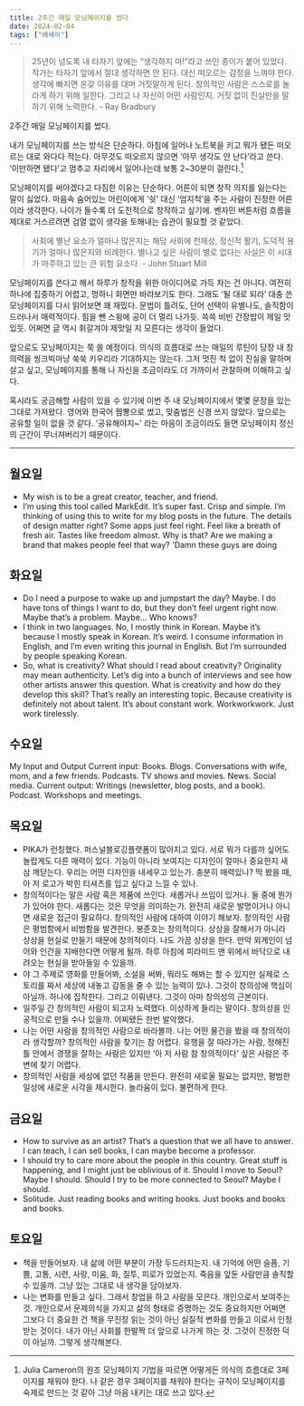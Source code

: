 ```yaml
---
title: 2주간 매일 모닝페이지를 썼다
date: 2024-02-04
tags: ["에세이"]
---
```


> 25년이 넘도록 내 타자기 앞에는 “생각하지 마!”라고 쓰인 종이가 붙어 있었다. 작가는 타자기 앞에서 절대 생각하면 안 된다. 대신 떠오르는 감정을 느껴야 한다. 생각에 빠지면 온갖 이유를 대며 거짓말하게 된다. 창의적인 사람은 스스로를 놀라게 하기 위해 일한다. 그리고 나 자신이 어떤 사람인지. 거짓 없이 진실만을 말하기 위해 노력한다. - Ray Bradbury

2주간 매일 모닝페이지를 썼다.

내가 모닝페이지를 쓰는 방식은 단순하다. 아침에 일어나 노트북을 키고 뭐가 됐든 떠오르는 대로 와다다 적는다. 아무것도 떠오르지 않으면 ‘아무 생각도 안 난다’라고 쓴다. ‘이만하면 됐다’고 멈추고 자리에서 일어나는데 보통 2~30분이 걸린다.[^1]

[^1]: Julia Cameron의 원조 모닝페이지 기법을 따르면 어떻게든 의식의 흐름대로 3페이지를 채워야 한다. 나 같은 경우 3페이지를 채워야 한다는 규칙이 모닝페이지를 숙제로 만드는 것 같아 그냥 마음 내키는 대로 쓰고 있다.

모닝페이지를 써야겠다고 다짐한 이유는 단순하다. 어른이 되면 창작 의지를 잃는다는 말이 싫었다. 마음속 숨어있는 어린이에게 ‘쉿' 대신 ‘엄지척’을 주는 사람이 진정한 어른이라 생각한다. 나이가 들수록 더 도전적으로 창작하고 싶기에. 벤자민 버튼처럼 흐름을 제대로 거스르려면 검열 없이 생각을 토해내는 습관이 필요할 것 같았다.

> 사회에 별난 요소가 얼마나 많은지는 해당 사회에 천재성, 정신적 활기, 도덕적 용기가 얼마나 많은지와 비례한다. 별나고 싶은 사람이 별로 없다는 사실은 이 시대가 마주하고 있는 큰 위험 요소다. - John Stuart Mill

모닝페이지를 쓴다고 해서 하루가 창작을 위한 아이디어로 가득 차는 건 아니다. 여전히 하나에 집중하기 어렵고, 멍하니 화면만 바라보기도 한다. 그래도 ‘될 대로 되라’ 대충 쓴 모닝페이지를 다시 읽어보면 꽤 재밌다. 문법이 틀려도, 단어 선택이 유별나도, 솔직함이 드러나서 매력적이다. 힘을 뺀 스윙에 공이 더 멀리 나가듯. 쓱쓱 비빈 간장밥이 제일 맛있듯. 어쩌면 글 역시 휘갈겨야 제맛일 지 모른다는 생각이 들었다.

앞으로도 모닝페이지는 쭉 쓸 예정이다. 의식의 흐름대로 쓰는 매일의 루틴이 당장 내 창의력을 씽크빅마냥 쑥쑥 키우리라 기대하지는 않는다. 그저 멋진 척 없이 진실을 말하며 살고 싶고, 모닝페이지를 통해 나 자신을 조금이라도 더 가까이서 관찰하며 이해하고 싶다.

혹시라도 궁금해할 사람이 있을 수 있기에 이번 주 내 모닝페이지에서 몇몇 문장을 있는 그대로 가져왔다. 영어와 한국어 짬뽕으로 썼고, 맞춤법은 신경 쓰지 않았다. 앞으로는 공유할 일이 없을 것 같다. ‘공유해야지~' 라는 마음이 조금이라도 들면 모닝페이지 정신의 근간이 무너져버리기 때문이다.

---

## 월요일
- My wish is to be a great creator, teacher, and friend.
- I’m using this tool called MarkEdit. It’s super fast. Crisp and simple. I’m thinking of using this to write for my blog posts in the future. The details of design matter right? Some apps just feel right. Feel like a breath of fresh air. Tastes like freedom almost. Why is that? Are we making a brand that makes people feel that way? 'Damn these guys are doing 

## 화요일
- Do I need a purpose to wake up and jumpstart the day? Maybe. I do have tons of things I want to do, but they don’t feel urgent right now. Maybe that’s a problem. Maybe… Who knows?
- I think in two languages. No, I mostly think in Korean. Maybe it’s because I mostly speak in Korean. It’s weird. I consume information in English, and I’m even writing this journal in English. But I’m surrounded by people speaking Korean.
- So, what is creativity? What should I read about creativity? Originality may mean authenticity. Let’s dig into a bunch of interviews and see how other artists answer this question. What is creativity and how do they develop this skill? That’s really an interesting topic. Because creativity is definitely not about talent. It’s about constant work. Workworkwork. Just work tirelessly.

## 수요일
My Input and Output
Current input:
Books.
Blogs.
Conversations with wife, mom, and a few friends.
Podcasts.
TV shows and movies.
News.
Social media.
Current output:
Writings (newsletter, blog posts, and a book).
Podcast.
Workshops and meetings.

## 목요일
- PIKA가 런칭했다. 퍼스널블로깅플랫폼이 많아지고 있다. 서로 뭐가 다를까 싶어도 놀랍게도 다른 매력이 있다. 기능이 아니라 보여지는 디자인이 얼마나 중요한지 새삼 깨닫는다. 우리는 어떤 디자인을 내세우고 있는가. 충분히 매력있나? 딱 봤을 때, 아 저 로고가 박힌 티셔츠를 입고 싶다고 느낄 수 있나.
- 창의적이다는 말은 사람 혹은 제품에 쓰인다. 새롭거나 쓰임이 있거나. 둘 중에 뭔가가 있어야 한다. 새롭다는 것은 무엇을 의미하는가. 완전히 새로운 발명이거나 아니면 새로운 접근이 필요하다. 창의적인 사람에 대하여 이야기 해보자. 창의적인 사람은 평범함에서 비범함을 발견한다. 봉준호는 창의적이다. 상상을 잘해서가 아니라 상상을 현실로 만들기 때문에 창의적이다. 나도 가끔 상상을 한다. 만약 외계인이 넘어와 인간을 지배한다면 어떻게 될까. 하루 아침에 피라미드 맨 위에서 바닥으로 내려오는 현실을 받아들일 수 있을까.
- 야 그 주제로 영화를 만들어봐, 소설을 써봐, 뭐라도 해봐는 할 수 있지만 실제로 스토리를 짜서 세상에 내놓고 감동을 줄 수 있는 능력이 있나. 그것이 창의성에 핵심이 아닐까. 하나에 집착한다. 그리고 이뤄낸다. 그것이 아마 창의성의 근본이다.
- 일주일 간 창의적인 사람이 되고자 노력했다. 이상하게 들리는 말이다. 창의성을 인공적으로 만들 수나 있을까. 어찌됐든 한번 발악했다.
- 나는 어떤 사람을 창의적인 사람으로 바라볼까. 나는 어떤 물건을 봤을 때 창의적이라 생각할까? 창의적인 사람을 찾기는 참 어렵다. 유행을 잘 따라가는 사람, 정해진 틀 안에서 경쟁을 잘하는 사람은 있지만 ‘아 저 사람 참 창의적이다’ 싶은 사람은 주변에 찾기 어렵다.
- 창의적인 사람을 세상에 없던 작품을 만든다. 완전히 새로울 필요는 없지만, 평범한 일상에 새로운 시각을 제시한다. 놀라움이 있다. 불편하게 한다.

## 금요일
- How to survive as an artist? That’s a question that we all have to answer. I can teach, I can sell books, I can maybe become a professor.
- I should try to care more about the people in this country. Great stuff is happening, and I might just be oblivious of it. Should I move to Seoul? Maybe I should. Should I try to be more connected to Seoul? Maybe I should.
- Solitude. Just reading books and writing books. Just books and books and books.

## 토요일
- 책을 만들어보자. 내 삶에 어떤 부분이 가장 두드러지는지. 내 기억에 어떤 슬픔, 기쁨, 고통, 시련, 사랑, 미움, 화, 질투, 피로가 있었는지. 죽음을 앞둔 사람만큼 솔직할 수 있을까. 그냥 있는 그대로 내 생각을 담아보자.
- 나는 변화를 만들고 싶다. 그래서 창업을 하고 사람을 모은다. 개인으로서 보여주는 것. 개인으로서 문제의식을 가지고 삶의 형태로 증명하는 것도 중요하지만 어쩌면 그보다 더 중요한 건 책을 무진장 읽는 것이 아닌 실질적 변화를 만들고 이로서 인정받는 것이다. 내가 아닌 사회를 한발짝 더 앞으로 나가게 하는 것. 그것이 진정한 덕이 아닐까. 그렇게 생각해본다.